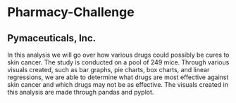 # Pharmacy-Challenge

## Pymaceuticals, Inc.

In this analysis we will go over how various drugs could possibly be cures to skin cancer. The study is conducted on a pool of 249 mice. Through various visuals created, such as bar graphs, pie charts, box charts, and linear regressions, we are able to determine what drugs are most effective against skin cancer and which drugs may not be as effective. The visuals created in this analysis are made through pandas and pyplot.

